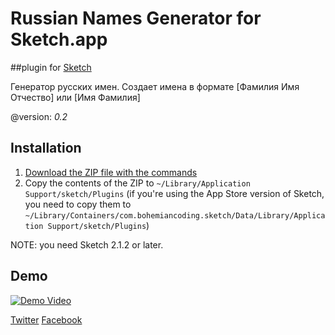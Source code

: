 Russian Names Generator for Sketch.app
=======================
##plugin for [Sketch](http://www.bohemiancoding.com/sketch/)

Генератор русских имен. Создает имена в формате [Фамилия Имя Отчество] или [Имя Фамилия]

@version: *0.2*


## Installation

1. [Download the ZIP file with the commands](https://github.com/parakee/RusNames-for-Sketch.app/archive/master.zip)
2. Copy the contents of the ZIP to `~/Library/Application Support/sketch/Plugins` (if you're using the App Store version of Sketch, you need to copy them to `~/Library/Containers/com.bohemiancoding.sketch/Data/Library/Application Support/sketch/Plugins`)

NOTE: you need Sketch 2.1.2 or later.

## Demo

[![Demo Video](http://imageshack.com/a/img836/7771/hiwo.png)](http://www.youtube.com/watch?v=BX97WXqb454)

 
[Twitter](https://twitter.com/parakee140)
[Facebook](https://www.facebook.com/ramil.shaihutdinov)

